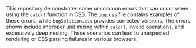 This repository demonstrates some uncommon errors that can occur when using the `calc()` function in CSS.  The `bug.css` file contains examples of these errors, while `bugSolution.css` provides corrected versions.  The errors shown include improper unit mixing within `calc()`, invalid operations, and excessively deep nesting.  These scenarios can lead to unexpected rendering or CSS parsing failures in various browsers.